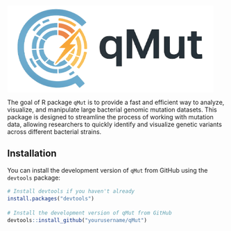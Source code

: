 <div align="left">
  <img src="inst/logo/qMut_logo.png" alt="qMut Logo" width="475" height="200" style="vertical-align: middle; margin-right: 20px;" />
  <h1 style="display: inline;"></h1>
</div>

<!-- badges: start -->
<!-- badges: end -->

The goal of R package `qMut` is to provide a fast and efficient way to analyze, visualize, and manipulate large bacterial genomic mutation datasets. This package is designed to streamline the process of working with mutation data, allowing researchers to quickly identify and visualize genetic variants across different bacterial strains. 

## Installation

You can install the development version of `qMut` from GitHub using the `devtools` package:

```r
# Install devtools if you haven't already
install.packages("devtools")

# Install the development version of qMut from GitHub
devtools::install_github("yourusername/qMut")